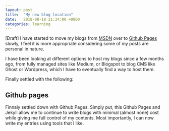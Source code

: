 ```yaml
---
layout: post
title:  "My new blog location"
date:   2018-08-18 21:34:00 +0800
categories: learning
---
```

[Draft]
I have started to move my blogs from [MSDN][MSDN-Link] over to [Github Pages][GithubPages-Link] slowly, I feel it is more appropriate considering some of my posts are personal in nature.

I have been looking at different options to host my blogs since a few months ago, from fully managed sites like Medium, or Blogspot to blog CMS like Ghost or Wordpress, which I have to eventually find a way to host them.

Finally settled with the following:

## Github pages

Finnaly settled down with Github Pages. Simply put, this Github Pages and Jekyll allow me to continue to write blogs with minimal (almost none) cost while giving me full control of my contents. Most importantly, I can now write my entries using tools that I like.

[MSDN-Link]: https://blogs.msdn.microsoft.com/kennethteo/
[GithubPages-Link]: https://pages.github.com/
